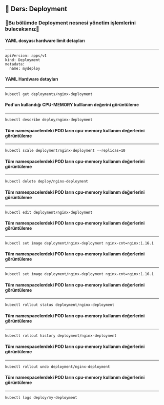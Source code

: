 ## 🧑 Ders: Deployment

### 📗Bu bölümde Deployment nesnesi yönetim işlemlerini bulacaksınız📗

#### YAML dosyası hardware limit detayları
***
```
apiVersion: apps/v1
kind: Deployment
metadata:
  name: mydeploy
```
#### YAML Hardware detayları
***
```
kubectl get deployments/nginx-deployment
```
#### Pod'un kullandığı CPU-MEMORY kulllanım değerini görüntüleme
***
```
kubectl describe deploy/nginx-deployment
```
#### Tüm namespacelerdeki POD ların cpu-memory kullanım değerlerini görüntüleme
***
```
kubectl scale deployment/nginx-deployment --replicas=10
```
#### Tüm namespacelerdeki POD ların cpu-memory kullanım değerlerini görüntüleme
***
```
kubectl delete deploy/nginx-deployment
```
#### Tüm namespacelerdeki POD ların cpu-memory kullanım değerlerini görüntüleme
***
```
kubectl edit deployment/nginx-deployment
```
#### Tüm namespacelerdeki POD ların cpu-memory kullanım değerlerini görüntüleme
***
```
kubectl set image deployment/nginx-deployment nginx-cnt=nginx:1.16.1
```
#### Tüm namespacelerdeki POD ların cpu-memory kullanım değerlerini görüntüleme
***
```
kubectl set image deployment/nginx-deployment nginx-cnt=nginx:1.16.1
```
#### Tüm namespacelerdeki POD ların cpu-memory kullanım değerlerini görüntüleme
***
```
kubectl rollout status deployment/nginx-deployment
```
#### Tüm namespacelerdeki POD ların cpu-memory kullanım değerlerini görüntüleme
***
```
kubectl rollout history deployment/nginx-deployment
```
#### Tüm namespacelerdeki POD ların cpu-memory kullanım değerlerini görüntüleme
***
```
kubectl rollout undo deployment/nginx-deployment
```
#### Tüm namespacelerdeki POD ların cpu-memory kullanım değerlerini görüntüleme
***
```
kubectl logs deploy/my-deployment 
```
